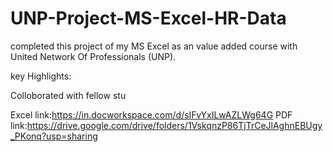 # UNP-Project-MS-Excel-HR-Data

completed this project of my MS Excel as an value added course with United Network Of Professionals (UNP).

key Highlights:


Colloborated with fellow stu

Excel link:https://in.docworkspace.com/d/sIFvYxILwAZLWg64G
PDF link:https://drive.google.com/drive/folders/1VskqnzP86TjTrCeJlAghnEBUgy_PKonq?usp=sharing
